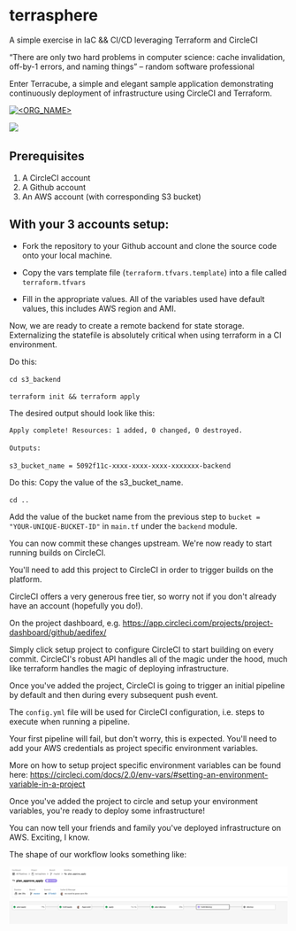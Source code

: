 # terrasphere

A simple exercise in IaC &amp;&amp; CI/CD leveraging Terraform and CircleCI

“There are only two hard problems in computer science: cache invalidation, off-by-1 errors, and naming things” 
– random software professional

Enter Terracube, a simple and elegant sample application demonstrating continuously deployment of infrastructure using CircleCI and Terraform.

[![<ORG_NAME>](https://circleci.com/gh/aedifex/terrasphere.svg?style=svg)](https://app.circleci.com/pipelines/github/aedifex/terrasphere)

![](terragif.gif)

## Prerequisites 

1.	A CircleCI account
2.	A Github account
3.	An AWS account (with corresponding S3 bucket)

## With your 3 accounts setup:
- Fork the repository to your Github account and clone the source code onto your local machine.

- Copy the vars template file (`terraform.tfvars.template`) into a file called `terraform.tfvars` 

- Fill in the appropriate values. All of the variables used have default values, this includes AWS region and AMI.

Now, we are ready to create a remote backend for state storage. Externalizing the statefile is absolutely critical when using terraform in a CI environment.

Do this:

`cd s3_backend`

`terraform init && terraform apply`

The desired output should look like this:

```
Apply complete! Resources: 1 added, 0 changed, 0 destroyed.

Outputs:

s3_bucket_name = 5092f11c-xxxx-xxxx-xxxx-xxxxxxx-backend
```

Do this:
Copy the value of the s3_bucket_name.

``cd ..``

Add the value of the bucket name from the previous step to `bucket = "YOUR-UNIQUE-BUCKET-ID"` in `main.tf` under the `backend` module.

You can now commit these changes upstream. We're now ready to start running builds on CircleCI.

You'll need to add this project to CircleCI in order to trigger builds on the platform.

CircleCI offers a very generous free tier, so worry not if you don't already have an account (hopefully you do!).

On the project dashboard, e.g.
https://app.circleci.com/projects/project-dashboard/github/aedifex/

Simply click setup project to configure CircleCI to start building on every commit. CircleCI's robust API handles all of the magic under the hood, much like terraform handles the magic of deploying infrastructure.

Once you've added the project, CircleCI is going to trigger an initial pipeline by default and then during every subsequent push event. 

The `config.yml` file will be used for CircleCI configuration, i.e. steps to execute when running a pipeline.

Your first pipeline will fail, but don't worry, this is expected. You'll need to add your AWS credentials as project specific environment variables.

More on how to setup project specific environment variables can be found here: https://circleci.com/docs/2.0/env-vars/#setting-an-environment-variable-in-a-project

Once you've added the project to circle and setup your environment variables, you're ready to deploy some infrastructure! 

You can now tell your friends and family you've deployed infrastructure on AWS. Exciting, I know.

The shape of our workflow looks something like:

![Image of jobs after staging merge](https://github.com/aedifex/terrasphere/blob/master/.images/TerraformWorkflow.png)

